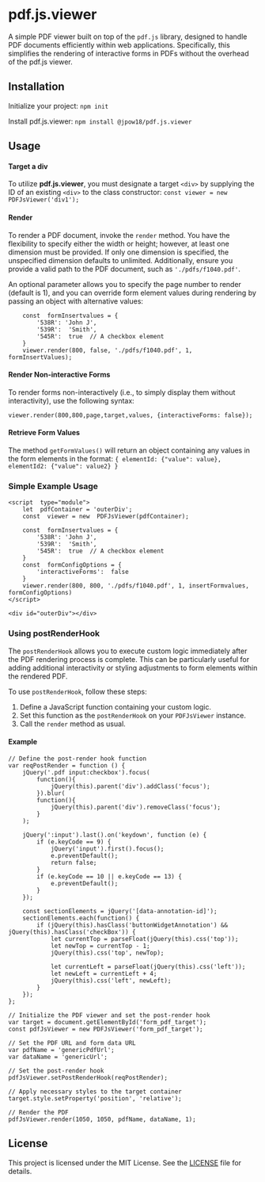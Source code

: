 # pdf.js.viewer

A simple PDF viewer built on top of the `pdf.js` library, designed to handle PDF documents efficiently within web applications. Specifically, this simplifies the rendering of interactive forms in PDFs without the overhead of the pdf.js viewer.

## Installation

Initialize your project:
`npm init`

Install pdf.js.viewer:
`npm install @jpow18/pdf.js.viewer`

## Usage
#### Target a div
To utilize **pdf.js.viewer**, you must designate a target `<div>` by supplying the ID of an existing `<div>` to the class constructor:
`const viewer = new PDFJsViewer('div1');`

#### Render
To render a PDF document, invoke the `render` method. You have the flexibility to specify either the width or height; however, at least one dimension must be provided. If only one dimension is specified, the unspecified dimension defaults to unlimited. Additionally, ensure you provide a valid path to the PDF document, such as `'./pdfs/f1040.pdf'`.

An optional parameter allows you to specify the page number to render (default is 1), and you can override form element values during rendering by passing an object with alternative values:
```
	const  formInsertvalues = {
		'538R': 'John J',
		'539R':  'Smith',
		'545R':  true  // A checkbox element
	}
	viewer.render(800, false, './pdfs/f1040.pdf', 1, formInsertValues);
```
#### Render Non-interactive Forms
To render forms non-interactively (i.e., to simply display them without interactivity), use the following syntax:
```
viewer.render(800,800,page,target,values, {interactiveForms: false});
```
#### Retrieve Form Values
The method `getFormValues()` will return an object containing any values in the form elements in the format: 
`
{ elementId: {"value": value}, elementId2: {"value": value2} }
`
### Simple Example Usage
```
<script  type="module">
	let  pdfContainer = 'outerDiv';
	const  viewer = new  PDFJsViewer(pdfContainer);

	const  formInsertvalues = {
		'538R': 'John J',
		'539R':  'Smith',
		'545R':  true  // A checkbox element
	}
	const  formConfigOptions = {
		'interactiveForms':  false
	}
	viewer.render(800, 800, './pdfs/f1040.pdf', 1, insertFormvalues, formConfigOptions)
</script>

<div id="outerDiv"></div>
```

### Using postRenderHook

The `postRenderHook` allows you to execute custom logic immediately after the PDF rendering process is complete. This can be particularly useful for adding additional interactivity or styling adjustments to form elements within the rendered PDF.

To use `postRenderHook`, follow these steps:

1. Define a JavaScript function containing your custom logic.
2. Set this function as the `postRenderHook` on your `PDFJsViewer` instance.
3. Call the `render` method as usual.

#### Example
```
// Define the post-render hook function
var reqPostRender = function () {
    jQuery('.pdf input:checkbox').focus(
        function(){
            jQuery(this).parent('div').addClass('focus');
        }).blur(
        function(){
            jQuery(this).parent('div').removeClass('focus');
        }
    );

    jQuery(':input').last().on('keydown', function (e) {
        if (e.keyCode == 9) {
            jQuery('input').first().focus();
            e.preventDefault();
            return false;
        }
        if (e.keyCode == 10 || e.keyCode == 13) {
            e.preventDefault();
        }
    });

    const sectionElements = jQuery('[data-annotation-id]');
    sectionElements.each(function() {
        if (jQuery(this).hasClass('buttonWidgetAnnotation') && jQuery(this).hasClass('checkBox')) {
            let currentTop = parseFloat(jQuery(this).css('top'));
            let newTop = currentTop - 1;
            jQuery(this).css('top', newTop);

            let currentLeft = parseFloat(jQuery(this).css('left'));
            let newLeft = currentLeft + 4;
            jQuery(this).css('left', newLeft);
        }
    });
};

// Initialize the PDF viewer and set the post-render hook
var target = document.getElementById('form_pdf_target');
const pdfJsViewer = new PDFJsViewer('form_pdf_target');

// Set the PDF URL and form data URL
var pdfName = 'genericPdfUrl';
var dataName = 'genericUrl';

// Set the post-render hook
pdfJsViewer.setPostRenderHook(reqPostRender);

// Apply necessary styles to the target container
target.style.setProperty('position', 'relative');

// Render the PDF
pdfJsViewer.render(1050, 1050, pdfName, dataName, 1);
```

## License

This project is licensed under the MIT License. See the [LICENSE](./LICENSE) file for details.
